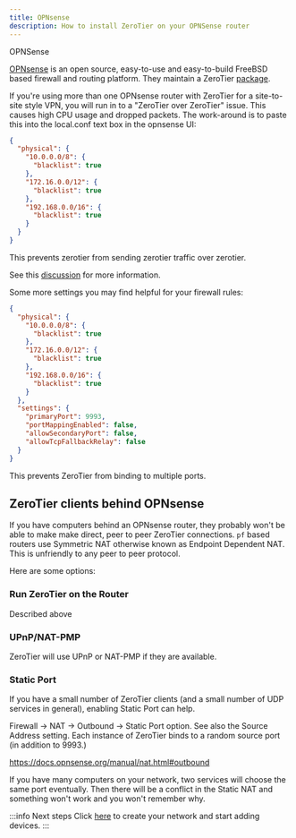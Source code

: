 ```yaml
---
title: OPNsense
description: How to install ZeroTier on your OPNSense router
---
```


OPNSense

[OPNsense](https://opnsense.org/) is an open source, easy-to-use and easy-to-build FreeBSD based firewall and routing platform.
They maintain a ZeroTier [package](https://docs.opnsense.org/manual/how-tos/zerotier.html).

If you're using more than one OPNsense router with ZeroTier for a site-to-site style VPN, you will run in to a "ZeroTier over ZeroTier" issue. This causes high CPU usage and dropped packets.
The work-around is to paste this into the local.conf text box in the opnsense UI:

```json
{
  "physical": {
    "10.0.0.0/8": {
      "blacklist": true
    },
    "172.16.0.0/12": {
      "blacklist": true
    },
    "192.168.0.0/16": {
      "blacklist": true
    }
  }
}
```

This prevents zerotier from sending zerotier traffic over zerotier.

See this [discussion](https://github.com/zerotier/ZeroTierOne/issues/779#issuecomment-767198156) for more information.

Some more settings you may find helpful for your firewall rules:

```json
{
  "physical": {
    "10.0.0.0/8": {
      "blacklist": true
    },
    "172.16.0.0/12": {
      "blacklist": true
    },
    "192.168.0.0/16": {
      "blacklist": true
    }
  },
  "settings": {
    "primaryPort": 9993,
    "portMappingEnabled": false,
    "allowSecondaryPort": false,
    "allowTcpFallbackRelay": false
  }
}
```

This prevents ZeroTier from binding to multiple ports.

## ZeroTier clients behind OPNsense

If you have computers behind an OPNsense router, they probably won't be able to make make direct, peer to peer ZeroTier connections.
`pf` based routers use Symmetric NAT otherwise known as Endpoint Dependent NAT. This is unfriendly to any peer to peer protocol.

Here are some options:

### Run ZeroTier on the Router

Described above

### UPnP/NAT-PMP

ZeroTier will use UPnP or NAT-PMP if they are available.

### Static Port

If you have a small number of ZeroTier clients (and a small number of UDP services in general), enabling Static Port can help.

Firewall -> NAT -> Outbound -> Static Port option. See also the Source Address setting. Each instance of ZeroTier binds to a random source port (in addition to 9993.)

https://docs.opnsense.org/manual/nat.html#outbound

If you have many computers on your network, two services will choose the same port eventually. Then there will be a conflict in the Static NAT and something won't work and you won't remember why.

:::info Next steps
Click [here](/start/) to create your network and start adding devices.
:::
